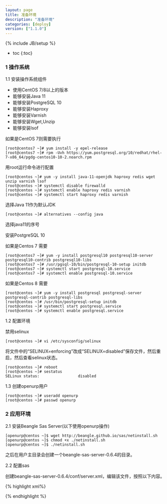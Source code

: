 ```yaml
---
layout: page
title: 准备环境
description: "准备环境"
categories: [deploy]
version: ["1.1.0"]
---
```

{% include JB/setup %}

* toc
{:toc}

### 1 操作系统

1.1 安装操作系统组件

* 使用CentOS 7/8以上的版本
* 能够安装Java 11
* 能够安装PostgreSQL 10
* 能够安装Haproxy
* 能够安装Varnish
* 能够安装Wget,Unzip
* 能够安装lsof

如果是CentOS 7则需要执行

    [root@centos7 ~]# yum install -y epel-release
    [root@centos7 ~]# rpm -Uvh https://yum.postgresql.org/10/redhat/rhel-7-x86_64/pgdg-centos10-10-2.noarch.rpm


用root运行命令进行配置

    [root@centos ~]# yum -y install java-11-openjdk haproxy redis wget unzip varnish lsof
    [root@centos ~]# systemctl disable firewalld
    [root@centos ~]# systemctl enable haproxy redis varnish
    [root@centos ~]# systemctl start haproxy redis varnish

选择Java 11作为默认JDK

    [root@centos ~]# alternatives --config java

选择java11的序号
    
安装PostgreSQL 10

如果是Centos 7 需要

    [root@centos7 ~]# yum -y install postgresql10 postgresql10-server postgresql10-contrib postgresql10-libs
    [root@centos7 ~]# /usr/pgsql-10/bin/postgresql-10-setup initdb
    [root@centos7 ~]# systemctl start postgresql-10.service
    [root@centos7 ~]# systemctl enable postgresql-10.service

如果是Centos 8 需要

    [root@centos ~]# yum -y install postgresql postgresql-server postgresql-contrib postgresql-libs
    [root@centos ~]# /usr/bin/postgresql-setup initdb
    [root@centos ~]# systemctl start postgresql.service
    [root@centos ~]# systemctl enable postgresql.service

1.2 配置环境

禁用selinux

    [root@centos ~]# vi /etc/sysconfig/selinux

将文件中的“SELINUX=enforcing”改成“SELINUX=disabled”保存文件，然后重启，然后查看selinux状态。

    [root@centos ~]# reboot
    [root@centos ~]# sestatus
    SELinux status:                 disabled
    
1.3 创建openurp用户

    [root@centos ~]# useradd openurp
    [root@centos ~]# passwd openurp

### 2 应用环境

2.1 安装Beangle Sas Server(以下使用openurp操作)

    [openurp@centos ~]$ wget http://beangle.github.io/sas/netinstall.sh
    [openurp@centos ~]$ chmod +x ./netinstall.sh
    [openurp@centos ~]$ ./netinstall.sh


之后在用户主目录会创建一个beangle-sas-server-0.6.4的目录。

2.2 配置sas

创建beangle-sas-server-0.6.4/conf/server.xml，编辑该文件，按照以下内容。

{% highlight xml%}
<?xml version='1.0' encoding='utf-8'?>
<Sas version="0.6.4">
  <Repository remote="https://repo1.maven.org/maven2"/>
  <Engines>
    <Engine name="tomcat9" type="tomcat" version="9.0.30" jspSupport="false">
      <Jar gav="org.postgresql:postgresql:42.2.6"/>
    </Engine>
  </Engines>
</Sas>
{% endhighlight %}

